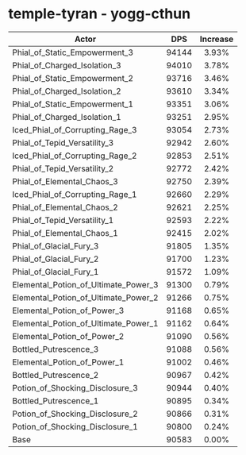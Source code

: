 # temple-tyran - yogg-cthun
| Actor | DPS | Increase |
|---|:---:|:---:|
|Phial_of_Static_Empowerment_3|94144|3.93%|
|Phial_of_Charged_Isolation_3|94010|3.78%|
|Phial_of_Static_Empowerment_2|93716|3.46%|
|Phial_of_Charged_Isolation_2|93610|3.34%|
|Phial_of_Static_Empowerment_1|93351|3.06%|
|Phial_of_Charged_Isolation_1|93251|2.95%|
|Iced_Phial_of_Corrupting_Rage_3|93054|2.73%|
|Phial_of_Tepid_Versatility_3|92942|2.60%|
|Iced_Phial_of_Corrupting_Rage_2|92853|2.51%|
|Phial_of_Tepid_Versatility_2|92772|2.42%|
|Phial_of_Elemental_Chaos_3|92750|2.39%|
|Iced_Phial_of_Corrupting_Rage_1|92660|2.29%|
|Phial_of_Elemental_Chaos_2|92621|2.25%|
|Phial_of_Tepid_Versatility_1|92593|2.22%|
|Phial_of_Elemental_Chaos_1|92415|2.02%|
|Phial_of_Glacial_Fury_3|91805|1.35%|
|Phial_of_Glacial_Fury_2|91700|1.23%|
|Phial_of_Glacial_Fury_1|91572|1.09%|
|Elemental_Potion_of_Ultimate_Power_3|91300|0.79%|
|Elemental_Potion_of_Ultimate_Power_2|91266|0.75%|
|Elemental_Potion_of_Power_3|91168|0.65%|
|Elemental_Potion_of_Ultimate_Power_1|91162|0.64%|
|Elemental_Potion_of_Power_2|91090|0.56%|
|Bottled_Putrescence_3|91088|0.56%|
|Elemental_Potion_of_Power_1|91002|0.46%|
|Bottled_Putrescence_2|90967|0.42%|
|Potion_of_Shocking_Disclosure_3|90944|0.40%|
|Bottled_Putrescence_1|90895|0.34%|
|Potion_of_Shocking_Disclosure_2|90866|0.31%|
|Potion_of_Shocking_Disclosure_1|90800|0.24%|
|Base|90583|0.00%|
